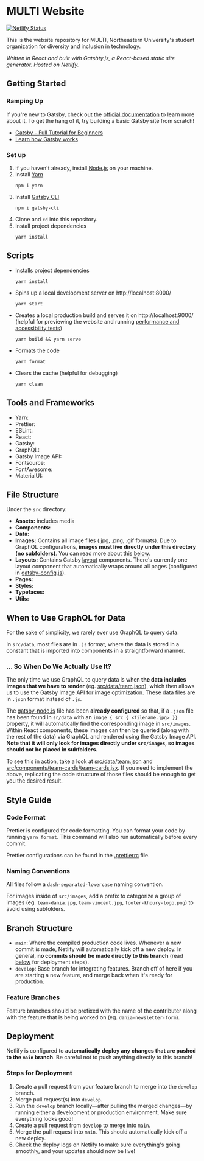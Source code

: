 # MULTI Website

[![Netlify Status](https://api.netlify.com/api/v1/badges/a28e6d08-5803-4a68-907d-ff83d01cde90/deploy-status)](https://app.netlify.com/sites/numulti/deploys)

This is the website repository for MULTI, Northeastern University's student organization for diversity and inclusion in technology.

_Written in React and built with Gatsbty.js, a React-based static site generator. Hosted on Netlify._

## Getting Started

### Ramping Up

If you're new to Gatsby, check out the [official documentation](https://www.gatsbyjs.com/docs/) to learn more about it. To get the hang of it, try building a basic Gatsby site from scratch!

- [Gatsby - Full Tutorial for Beginners](https://www.youtube.com/watch?v=mHFAM0CXviE)
- [Learn how Gatsby works](https://www.gatsbyjs.org/tutorial/)

### Set up

1.  If you haven't already, install [Node.js](https://nodejs.org/en/download/) on your machine.
2.  Install [Yarn](https://yarnpkg.com/)
    ```
    npm i yarn
    ```
3.  Install [Gatsby CLI](https://www.gatsbyjs.com/docs/reference/gatsby-cli/)
    ```
    npm i gatsby-cli
    ```
4.  Clone and `cd` into this repository.
5.  Install project dependencies
    ```
    yarn install
    ```

## Scripts

- Installs project dependencies
  ```
  yarn install
  ```
- Spins up a local development server on http://localhost:8000/
  ```
  yarn start
  ```
- Creates a local production build and serves it on http://localhost:9000/ (helpful for previewing the website and running [performance and accessibility tests](https://developers.google.com/web/tools/lighthouse))
  ```
  yarn build && yarn serve
  ```
- Formats the code
  ```
  yarn format
  ```
- Clears the cache (helpful for debugging)
  ```
  yarn clean
  ```

## Tools and Frameworks

- Yarn:
- Prettier:
- ESLint:
- React:
- Gatsby:
- GraphQL:
- Gatsby Image API:
- Fontsource:
- FontAwesome:
- MaterialUI:

## File Structure

Under the `src` directory:

- **Assets:** includes media
- **Components:**
- **Data:**
- **Images:** Contains all image files (.jpg, .png, .gif formats). Due to GraphQL configurations, **images must live directly under this directory (no subfolders)**. You can read more about this [below](#when-to-use-graphql-for-data).
- **Layouts:** Contains Gatsby [layout](https://www.gatsbyjs.com/docs/how-to/routing/layout-components/) components. There's currently one layout component that automatically wraps around all pages (configured in [gatsby-config.js](gatsby-config.js)).
- **Pages:**
- **Styles:**
- **Typefaces:**
- **Utils:**

## When to Use GraphQL for Data

For the sake of simplicity, we rarely ever use GraphQL to query data.

In `src/data`, most files are in `.js` format, where the data is stored in a constant that is imported into components in a straightforward manner.

### ... So When Do We Actually Use It?

The only time we use GraphQL to query data is when **the data includes images that we have to render** (eg. [src/data/team.json](src/data/team.json)), which then allows us to use the Gatsby Image API for image optimization. These data files are in `.json` format instead of `.js`.

The [gatsby-node.js](gatsby-node.js) file has been **already configured** so that, if a `.json` file has been found in `sr/data` with an `image { src { <filename.jpg> }}` property, it will automatically find the corresponding image in `src/images`. Within React components, these images can then be queried (along with the rest of the data) via GraphQL and rendered using the Gatsby Image API. **Note that it will only look for images directly under `src/images`, so images should not be placed in subfolders.**

To see this in action, take a look at [src/data/team.json](src/data/team.json) and [src/components/team-cards/team-cards.jsx](src/components/team-cards/team-cards.jsx). If you need to implement the above, replicating the code structure of those files should be enough to get you the desired result.

## Style Guide

### Code Format

Prettier is configured for code formatting. You can format your code by running `yarn format`. This command will also run automatically before every commit.

Prettier configurations can be found in the [.prettierrc](.prettierrc) file.

### Naming Conventions

All files follow a `dash-separated-lowercase` naming convention.

For images inside of `src/images`, add a prefix to categorize a group of images (eg. `team-dania.jpg`, `team-vincent.jpg`, `footer-khoury-logo.png`) to avoid using subfolders.

## Branch Structure

- `main`: Where the compiled production code lives. Whenever a new commit is made, Netlify will automatically kick off a new deploy. In general, **no commits should be made directly to this branch** (read [below](#steps-for-deployment) for deployment steps).
- `develop`: Base branch for integrating features. Branch off of here if you are starting a new feature, and merge back when it's ready for production.

### Feature Branches

Feature branches should be prefixed with the name of the contributer along with the feature that is being worked on (eg. `dania-newsletter-form`).

## Deployment

Netlify is configured to **automatically deploy any changes that are pushed to the `main` branch**. Be careful not to push anything directly to this branch!

### Steps for Deployment

1. Create a pull request from your feature branch to merge into the `develop` branch.
2. Merge pull request(s) into `develop`.
3. Run the `develop` branch locally—after pulling the merged changes—by running either a development or production environment. Make sure everything looks good!
4. Create a pull request from `develop` to merge into `main`.
5. Merge the pull request into `main`. This should automatically kick off a new deploy.
6. Check the deploy logs on Netlify to make sure everything's going smoothly, and your updates should now be live!
